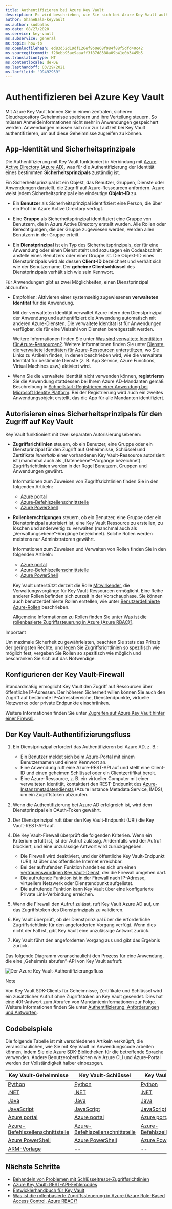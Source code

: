 ```yaml
---
title: Authentifizieren bei Azure Key Vault
description: Es wird beschrieben, wie Sie sich bei Azure Key Vault authentifizieren.
author: ShaneBala-keyvault
ms.author: sudbalas
ms.date: 08/27/2020
ms.service: key-vault
ms.subservice: general
ms.topic: how-to
ms.openlocfilehash: ed83d52d19df126ef9b0e68f984f88f5dfd40c42
ms.sourcegitcommit: f28ebb95ae9aaaff3f87d8388a09b41e0b3445b5
ms.translationtype: HT
ms.contentlocale: de-DE
ms.lasthandoff: 03/29/2021
ms.locfileid: "99492939"
---
```

# <a name="authenticate-to-azure-key-vault"></a>Authentifizieren bei Azure Key Vault

Mit Azure Key Vault können Sie in einem zentralen, sicheren Cloudrepository Geheimnisse speichern und ihre Verteilung steuern. So müssen Anmeldeinformationen nicht mehr in Anwendungen gespeichert werden. Anwendungen müssen sich nur zur Laufzeit bei Key Vault authentifizieren, um auf diese Geheimnisse zugreifen zu können.

## <a name="app-identity-and-security-principals"></a>App-Identität und Sicherheitsprinzipale

Die Authentifizierung mit Key Vault funktioniert in Verbindung mit [Azure Active Directory (Azure AD)](../../active-directory/fundamentals/active-directory-whatis.md), was für die Authentifizierung der Identität eines bestimmten **Sicherheitsprinzipals** zuständig ist.

Ein Sicherheitsprinzipal ist ein Objekt, das Benutzer, Gruppen, Dienste oder Anwendungen darstellt, die Zugriff auf Azure-Ressourcen anfordern. Azure weist jedem Sicherheitsprinzipal eine eindeutige **Objekt-ID** zu.

* Ein **Benutzer** als Sicherheitsprinzipal identifiziert eine Person, die über ein Profil in Azure Active Directory verfügt.

* Eine **Gruppe** als Sicherheitsprinzipal identifiziert eine Gruppe von Benutzern, die in Azure Active Directory erstellt wurden. Alle Rollen oder Berechtigungen, die der Gruppe zugewiesen werden, werden allen Benutzern in der Gruppe erteilt.

* Ein **Dienstprinzipal** ist ein Typ des Sicherheitsprinzipals, der für eine Anwendung oder einen Dienst steht und sozusagen ein Codeabschnitt anstelle eines Benutzers oder einer Gruppe ist. Die Objekt-ID eines Dienstprinzipals wird als dessen **Client-ID** bezeichnet und verhält sich wie der Benutzername. Der **geheime Clientschlüssel** des Dienstprinzipals verhält sich wie sein Kennwort.

Für Anwendungen gibt es zwei Möglichkeiten, einen Dienstprinzipal abzurufen:

* Empfohlen: Aktivieren einer systemseitig zugewiesenen **verwalteten Identität** für die Anwendung.

    Mit der verwalteten Identität verwaltet Azure intern den Dienstprinzipal der Anwendung und authentifiziert die Anwendung automatisch mit anderen Azure-Diensten. Die verwaltete Identität ist für Anwendungen verfügbar, die für eine Vielzahl von Diensten bereitgestellt werden.

    Weitere Informationen finden Sie unter [Was sind verwaltete Identitäten für Azure-Ressourcen?](../../active-directory/managed-identities-azure-resources/overview.md). Weitere Informationen finden Sie unter [Dienste, die verwaltete Identitäten für Azure-Ressourcen unterstützen](../../active-directory/managed-identities-azure-resources/services-support-managed-identities.md), wo Sie Links zu Artikeln finden, in denen beschrieben wird, wie die verwaltete Identität für bestimmte Dienste (z. B. App Service, Azure Functions, Virtual Machines usw.) aktiviert wird.

* Wenn Sie die verwaltete Identität nicht verwenden können, **registrieren** Sie die Anwendung stattdessen bei Ihrem Azure AD-Mandanten gemäß Beschreibung in [Schnellstart: Registrieren einer Anwendung bei Microsoft Identity Platform](../../active-directory/develop/quickstart-register-app.md). Bei der Registrierung wird auch ein zweites Anwendungsobjekt erstellt, das die App für alle Mandanten identifiziert.

## <a name="authorize-a-security-principal-to-access-key-vault"></a>Autorisieren eines Sicherheitsprinzipals für den Zugriff auf Key Vault

Key Vault funktioniert mit zwei separaten Autorisierungsebenen:

- **Zugriffsrichtlinien** steuern, ob ein Benutzer, eine Gruppe oder ein Dienstprinzipal für den Zugriff auf Geheimnisse, Schlüssel und Zertifikate *innerhalb* einer vorhandenen Key Vault-Ressource autorisiert ist (manchmal auch als „Datenebene“-Vorgänge bezeichnet). Zugriffsrichtlinien werden in der Regel Benutzern, Gruppen und Anwendungen gewährt.

    Informationen zum Zuweisen von Zugriffsrichtlinien finden Sie in den folgenden Artikeln:

    - [Azure portal](assign-access-policy-portal.md)
    - [Azure-Befehlszeilenschnittstelle](assign-access-policy-cli.md)
    - [Azure PowerShell](assign-access-policy-portal.md)

- **Rollenberechtigungen** steuern, ob ein Benutzer, eine Gruppe oder ein Dienstprinzipal autorisiert ist, eine Key Vault Ressource zu erstellen, zu löschen und anderweitig zu verwalten (manchmal auch als „Verwaltungsebene“-Vorgänge bezeichnet). Solche Rollen werden meistens nur Administratoren gewährt.
 
    Informationen zum Zuweisen und Verwalten von Rollen finden Sie in den folgenden Artikeln:

    - [Azure portal](../../role-based-access-control/role-assignments-portal.md)
    - [Azure-Befehlszeilenschnittstelle](../../role-based-access-control/role-assignments-cli.md)
    - [Azure PowerShell](../../role-based-access-control/role-assignments-powershell.md)

    Key Vault unterstützt derzeit die Rolle [Mitwirkender](../../role-based-access-control/built-in-roles.md#key-vault-contributor), die Verwaltungsvorgänge für Key Vault-Ressourcen ermöglicht. Eine Reihe anderer Rollen befinden sich zurzeit in der Vorschauphase. Sie können auch benutzerdefinierte Rollen erstellen, wie unter [Benutzerdefinierte Azure-Rollen](../../role-based-access-control/custom-roles.md) beschrieben.

    Allgemeine Informationen zu Rollen finden Sie unter [Was ist die rollenbasierte Zugriffssteuerung in Azure (Azure RBAC)?](../../role-based-access-control/overview.md).


> [!IMPORTANT]
> Um maximale Sicherheit zu gewährleisten, beachten Sie stets das Prinzip der geringsten Rechte, und legen Sie Zugriffsrichtlinien so spezifisch wie möglich fest, vergeben Sie Rollen so spezifisch wie möglich und beschränken Sie sich auf das Notwendige. 
    
## <a name="configure-the-key-vault-firewall"></a>Konfigurieren der Key Vault-Firewall

Standardmäßig ermöglicht Key Vault den Zugriff auf Ressourcen über öffentliche IP-Adressen. Der höheren Sicherheit willen können Sie auch den Zugriff auf bestimmte IP-Adressbereiche, Dienstendpunkte, virtuelle Netzwerke oder private Endpunkte einschränken.

Weitere Informationen finden Sie unter [Zugreifen auf Azure Key Vault hinter einer Firewall](./access-behind-firewall.md).


## <a name="the-key-vault-authentication-flow"></a>Der Key Vault-Authentifizierungsfluss

1. Ein Dienstprinzipal erfordert das Authentifizieren bei Azure AD, z. B.:
    * Ein Benutzer meldet sich beim Azure-Portal mit einem Benutzernamen und einem Kennwort an.
    * Eine Anwendung ruft eine Azure-REST-API auf und stellt eine Client-ID und einen geheimen Schlüssel oder ein Clientzertifikat bereit.
    * Eine Azure-Ressource, z. B. ein virtueller Computer mit einer verwalteten Identität, kontaktiert den REST-Endpunkt des [Azure-Instanzmetadatendiensts](../../virtual-machines/windows/instance-metadata-service.md) (Azure Instance Metadata Service, IMDS), um ein Zugriffstoken abzurufen.

1. Wenn die Authentifizierung bei Azure AD erfolgreich ist, wird dem Dienstprinzipal ein OAuth-Token gewährt.

1. Der Dienstprinzipal ruft über den Key Vault-Endpunkt (URI) die Key Vault-REST-API auf.

1. Die Key Vault-Firewall überprüft die folgenden Kriterien. Wenn ein Kriterium erfüllt ist, ist der Aufruf zulässig. Andernfalls wird der Aufruf blockiert, und eine unzulässige Antwort wird zurückgegeben.

    * Die Firewall wird deaktiviert, und der öffentliche Key Vault-Endpunkt (URI) ist über das öffentliche Internet erreichbar.
    * Bei der aufrufenden Funktion handelt es sich um einen [vertrauenswürdigen Key Vault-Dienst](./overview-vnet-service-endpoints.md#trusted-services), der die Firewall umgehen darf.
    * Die aufrufende Funktion ist in der Firewall nach IP-Adresse, virtuellem Netzwerk oder Dienstendpunkt aufgelistet.
    * Die aufrufende Funktion kann Key Vault über eine konfigurierte Private Link-Verbindung erreichen.    

1. Wenn die Firewall den Aufruf zulässt, ruft Key Vault Azure AD auf, um das Zugriffstoken des Dienstprinzipals zu validieren.

1. Key Vault überprüft, ob der Dienstprinzipal über die erforderliche Zugriffsrichtlinie für den angeforderten Vorgang verfügt. Wenn dies nicht der Fall ist, gibt Key Vault eine unzulässige Antwort zurück.

1. Key Vault führt den angeforderten Vorgang aus und gibt das Ergebnis zurück.

Das folgende Diagramm veranschaulicht den Prozess für eine Anwendung, die eine „Geheimnis abrufen“-API von Key Vault aufruft:

![Der Azure Key Vault-Authentifizierungsfluss](../media/authentication/authentication-flow.png)

> [!NOTE]
> Von Key Vault SDK-Clients für Geheimnisse, Zertifikate und Schlüssel wird ein zusätzlicher Aufruf ohne Zugriffstoken an Key Vault gesendet. Dies hat eine 401-Antwort zum Abrufen von Mandanteninformationen zur Folge. Weitere Informationen finden Sie unter [Authentifizierung, Anforderungen und Antworten](authentication-requests-and-responses.md).

## <a name="code-examples"></a>Codebeispiele

Die folgende Tabelle ist mit verschiedenen Artikeln verknüpft, die veranschaulichen, wie Sie mit Key Vault im Anwendungscode arbeiten können, indem Sie die Azure SDK-Bibliotheken für die betreffende Sprache verwenden. Andere Benutzeroberflächen wie Azure CLI und Azure-Portal werden der Vollständigkeit halber einbezogen.

| Key Vault-Geheimnisse | Key Vault-Schlüssel | Key Vault-Zertifikate |
|  --- | --- | --- |
| [Python](../secrets/quick-create-python.md) | [Python](../keys/quick-create-python.md) | [Python](../certificates/quick-create-python.md) | 
| [.NET](../secrets/quick-create-net.md) | [.NET](../keys/quick-create-net.md) | [.NET](../certificates/quick-create-net.md) |
| [Java](../secrets/quick-create-java.md) | [Java](../keys/quick-create-java.md) | [Java](../certificates/quick-create-java.md) |
| [JavaScript](../secrets/quick-create-node.md) | [JavaScript](../keys/quick-create-node.md) | [JavaScript](../certificates/quick-create-node.md) | 
| [Azure portal](../secrets/quick-create-portal.md) | [Azure portal](../keys/quick-create-portal.md) | [Azure portal](../certificates/quick-create-portal.md) |
| [Azure-Befehlszeilenschnittstelle](../secrets/quick-create-cli.md) | [Azure-Befehlszeilenschnittstelle](../keys/quick-create-cli.md) | [Azure-Befehlszeilenschnittstelle](../certificates/quick-create-cli.md) |
| [Azure PowerShell](../secrets/quick-create-powershell.md) | [Azure PowerShell](../keys/quick-create-powershell.md) | [Azure PowerShell](../certificates/quick-create-powershell.md) |
| [ARM-Vorlage](../secrets/quick-create-net.md) | -- | -- |

## <a name="next-steps"></a>Nächste Schritte

- [Behandeln von Problemen mit Schlüsseltresor-Zugriffsrichtlinien](troubleshooting-access-issues.md)
- [Azure Key Vault: REST-API-Fehlercodes](rest-error-codes.md)
- [Entwicklerhandbuch für Key Vault](developers-guide.md)
- [Was ist die rollenbasierte Zugriffssteuerung in Azure (Azure Role-Based Access Control, Azure RBAC)?](../../role-based-access-control/overview.md)
